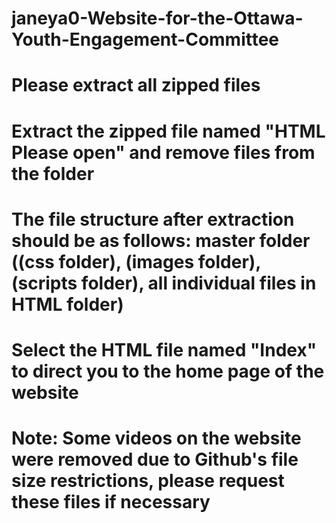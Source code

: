 # janeya0-Website-for-the-Ottawa-Youth-Engagement-Committee

# Please extract all zipped files
# Extract the zipped file named "HTML Please open" and remove files from the folder
# The file structure after extraction should be as follows: master folder ((css folder), (images folder), (scripts folder), all individual files in HTML folder)

# Select the HTML file named "Index" to direct you to the home page of the website

# Note: Some videos on the website were removed due to Github's file size restrictions, please request these files if necessary
